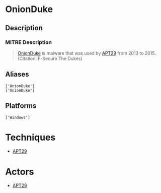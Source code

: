 
# OnionDuke

## Description

### MITRE Description

> [OnionDuke](https://attack.mitre.org/software/S0052) is malware that was used by [APT29](https://attack.mitre.org/groups/G0016) from 2013 to 2015. (Citation: F-Secure The Dukes)

## Aliases

```
['OnionDuke']
['OnionDuke']
```

## Platforms

```
['Windows']
```

# Techniques


* [APT29](../techniques/APT29.md)


# Actors


* [APT29](../actors/APT29.md)

